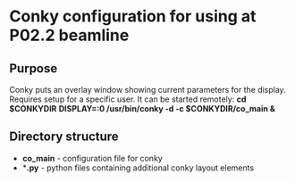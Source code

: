 # Conky configuration for using at P02.2 beamline

## Purpose
Conky puts an overlay window showing current parameters for the display.
Requires setup for a specific user. It can be started remotely:
**cd $CONKYDIR**
**DISPLAY=:0 /usr/bin/conky -d -c $CONKYDIR/co_main &**

## Directory structure
- **co_main** - configuration file for conky
- ***.py** - python files containing additional conky layout elements


